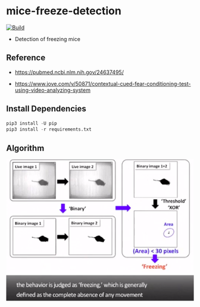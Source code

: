 # mice-freeze-detection

[![Build](https://github.com/eggplants/mice-freeze-detection/actions/workflows/build.yml/badge.svg)](https://github.com/eggplants/mice-freeze-detection/actions/workflows/build.yml)

- Detection of freezing mice

## Reference

- <https://pubmed.ncbi.nlm.nih.gov/24637495/>

- <https://www.jove.com/v/50871/contextual-cued-fear-conditioning-test-using-video-analyzing-system>

## Install Dependencies

```python
pip3 install -U pip
pip3 install -r requirements.txt
```

## Algorithm

![algo](img/algorithm.png)
